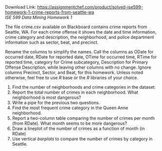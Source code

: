 Download Link: https://assignmentchef.com/product/solved-ise599-homework-1-crime-reports-from-seattle-wa
<br>
<em>ISE 599 Data Mining                                                                                                                                                      Homework 1</em>

The file crime.csv available on Blackboard contains crime reports from Seattle, WA. For each crime offense it shows the date and time information, crime category and description, the neighborhood, and police department information such as sector, beat, and precinct.

Rename the columns to simplify the names. Call the columns as ODate for occurred date, RDate for reported date, OTime for occurred time, RTime for reported time, category for Crime subcategory, Description for Primary Offense Description, while leaving other columns with no change. Ignore columns Precinct, Sector, and Beat, for this homework. Unless noted otherwise, feel free to use <em>R </em>base or the <em>R </em>libraries of your choice.

<ol>

 <li> Find the number of neighborhoods and crime categories in the dataset.</li>

 <li> Report the total number of crimes in each neighborhood. What neighborhood is most dangerous?</li>

 <li> Write a pipe for the previous two questions.</li>

 <li> Find the most frequent crime category in the Queen Anne neighborhood.</li>

 <li> Report a two-column table comparing the number of crimes per month (from RDate). What month seems to be more dangerous?</li>

 <li> Draw a lineplot of the number of crimes as a function of month (in RDate)</li>

 <li> Use vertical <em>barplots </em>to compare the number of crimes by category in Seattle.</li>

</ol>


